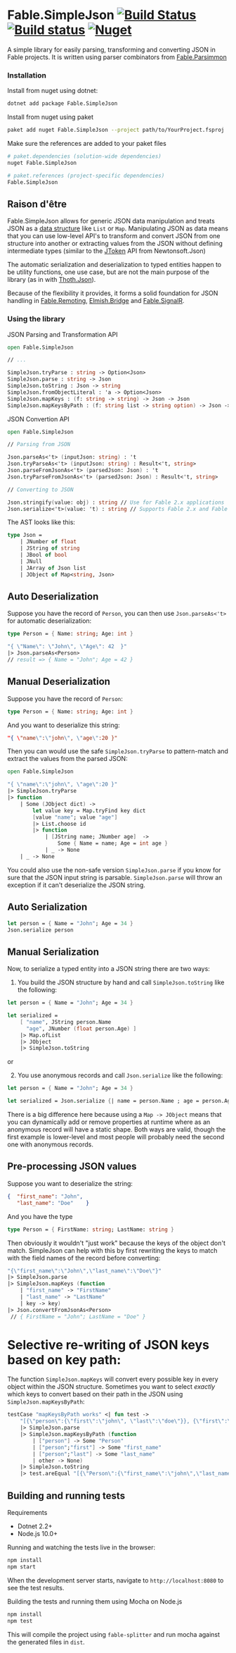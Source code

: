 # Fable.SimpleJson [![Build Status](https://travis-ci.org/Zaid-Ajaj/Fable.SimpleJson.svg?branch=master)](https://travis-ci.org/Zaid-Ajaj/Fable.SimpleJson) [![Build status](https://ci.appveyor.com/api/projects/status/i17usjpn7bbiwm9n?svg=true)](https://ci.appveyor.com/project/Zaid-Ajaj/fable-simplejson) [![Nuget](https://img.shields.io/nuget/v/Fable.SimpleJson.svg?maxAge=0&colorB=brightgreen)](https://www.nuget.org/packages/Fable.SimpleJson)

A simple library for easily parsing, transforming and converting JSON in Fable projects. It is written using parser combinators from [Fable.Parsimmon](https://github.com/Zaid-Ajaj/Fable.Parsimmon)

### Installation

Install from nuget using dotnet:

```sh
dotnet add package Fable.SimpleJson
```

Install from nuget using paket

```sh
paket add nuget Fable.SimpleJson --project path/to/YourProject.fsproj
```

Make sure the references are added to your paket files

```sh
# paket.dependencies (solution-wide dependencies)
nuget Fable.SimpleJson

# paket.references (project-specific dependencies)
Fable.SimpleJson
```

## Raison d'être

Fable.SimpleJson allows for generic JSON data manipulation and treats JSON as a [data structure](https://github.com/Zaid-Ajaj/Fable.SimpleJson/blob/master/src/Json.fs) like `List` or `Map`. Manipulating JSON as data means that you can use low-level API's to transform and convert JSON from one structure into another or extracting values from the JSON without defining intermediate types (similar to the [JToken](https://www.newtonsoft.com/json/help/html/CreateJsonManually.htm) API from Newtonsoft.Json)

The automatic serialization and deserialization to typed entities happen to be utility functions, one use case, but are not the main purpose of the library (as in with [Thoth.Json](https://github.com/MangelMaxime/Thoth)).

Because of the flexibility it provides, it forms a solid foundation for JSON handling in [Fable.Remoting](https://github.com/Zaid-Ajaj/Fable.Remoting), [Elmish.Bridge](https://github.com/Nhowka/Elmish.Bridge) and [Fable.SignalR](https://github.com/Shmew/Fable.SignalR).

### Using the library

JSON Parsing and Transformation API
```fs
open Fable.SimpleJson

// ...

SimpleJson.tryParse : string -> Option<Json>
SimpleJson.parse : string -> Json
SimpleJson.toString : Json -> string
SimpleJson.fromObjectLiteral : 'a -> Option<Json>
SimpleJson.mapKeys : (f: string -> string) -> Json -> Json
SimpleJson.mapKeysByPath : (f: string list -> string option) -> Json -> Json
```
JSON Convertion API
```fs
open Fable.SimpleJson

// Parsing from JSON

Json.parseAs<'t> (inputJson: string) : 't
Json.tryParseAs<'t> (inputJson: string) : Result<'t, string>
Json.parseFromJsonAs<'t> (parsedJson: Json) : 't
Json.tryParseFromJsonAs<'t> (parsedJson: Json) : Result<'t, string>

// Converting to JSON

Json.stringify(value: obj) : string // Use for Fable 2.x applications
Json.serialize<'t>(value: 't) : string // Supports Fable 2.x and Fable 3
```

The AST looks like this:
```fs
type Json =
    | JNumber of float
    | JString of string
    | JBool of bool
    | JNull
    | JArray of Json list
    | JObject of Map<string, Json>
```

## Auto Deserialization
Suppose you have the record of `Person`, you can then use `Json.parseAs<'t>` for automatic deserialization:
```fs
type Person = { Name: string; Age: int }

"{ \"Name\": \"John\", \"Age\": 42  }"
|> Json.parseAs<Person>
// result => { Name = "John"; Age = 42 }
```

## Manual Deserialization
Suppose you have the record of `Person`:
```fs
type Person = { Name: string; Age: int }
```
And you want to deserialize this string:
```json
"{ \"name\":\"john\", \"age\":20 }"
```
Then you can would use the safe `SimpleJson.tryParse` to pattern-match and extract the values from the parsed JSON:
```fs
open Fable.SimpleJson

"{ \"name\":\"john\", \"age\":20 }"
|> SimpleJson.tryParse
|> function
    | Some (JObject dict) ->
        let value key = Map.tryFind key dict
        [value "name"; value "age"]
        |> List.choose id
        |> function
            | [JString name; JNumber age]  ->
                Some { Name = name; Age = int age }
            | _ -> None
    | _ -> None
```
You could also use the non-safe version `SimpleJson.parse` if you know for sure that the JSON input string is parsable. `SimpleJson.parse` will throw an exception if it can't deserialize the JSON string.

## Auto Serialization

```fs
let person = { Name = "John"; Age = 34 }
Json.serialize person
```

## Manual Serialization

Now, to serialize a typed entity into a JSON string there are two ways:

1. You build the JSON structure by hand and call `SimpleJson.toString` like the following:

```fs
let person = { Name = "John"; Age = 34 }

let serialized =
    [ "name", JString person.Name
      "age", JNumber (float person.Age) ]
    |> Map.ofList
    |> JObject
    |> SimpleJson.toString
```

or

2. You use anonymous records and call `Json.serialize` like the following:

```fs
let person = { Name = "John"; Age = 34 }

let serialized = Json.serialize {| name = person.Name ; age = person.Age |}
```

There is a big difference here because using a `Map -> JObject` means that you can dynamically add or remove properties at runtime where as an anonymous record will have a static shape. Both ways are valid, though the first example is lower-level and most people will probably need the second one with anonymous records.

## Pre-processing JSON values
Suppose you want to deserialize the string:

```json
{  "first_name": "John",
   "last_name": "Doe"    }
```
And you have the type
```fs
type Person = { FirstName: string; LastName: string }
```
Then obviously it wouldn't "just work" because the keys of the object don't match. SimpleJson can help with this by first rewriting the keys to match with the field names of the record before converting:
```fs
"{\"first_name\":\"John\",\"last_name\":\"Doe\"}"
|> SimpleJson.parse
|> SimpleJson.mapKeys (function
    | "first_name" -> "FirstName"
    | "last_name" -> "LastName"
    | key -> key)
|> Json.convertFromJsonAs<Person>
 // { FirstName = "John"; LastName = "Doe" }
```

# Selective re-writing of JSON keys based on key path:
The function `SimpleJson.mapKeys` will convert every possible key in every object within the JSON structure. Sometimes you want to select *exactly* which keys to convert based on their path in the JSON using `SimpleJson.mapKeysByPath`:

```fs
testCase "mapKeysByPath works" <| fun test ->
    "[{\"person\":{\"first\":\"john\", \"last\":\"doe\"}}, {\"first\":\"not-mapped\"}]"
    |> SimpleJson.parse
    |> SimpleJson.mapKeysByPath (function
        | ["person"] -> Some "Person"
        | ["person";"first"] -> Some "first_name"
        | ["person";"last"] -> Some "last_name"
        | other -> None)
    |> SimpleJson.toString
    |> test.areEqual "[{\"Person\":{\"first_name\":\"john\",\"last_name\":\"doe\"}},{\"first\":\"not-mapped\"}]"
```
## Building and running tests
Requirements

 - Dotnet 2.2+
 - Node.js 10.0+


Running and watching the tests live in the browser:
```sh
npm install
npm start
```
When the development server starts, navigate to `http://localhost:8080` to see the test results.

Building the tests and running them using Mocha on Node.js
```sh
npm install
npm test
```
This will compile the project using `fable-splitter` and run mocha against the generated files in `dist`.
